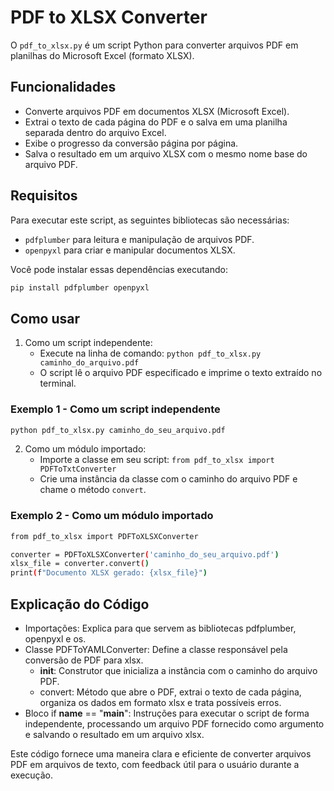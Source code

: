 # PDF to XLSX Converter

O `pdf_to_xlsx.py` é um script Python para converter arquivos PDF em planilhas do Microsoft Excel (formato XLSX).

## Funcionalidades

- Converte arquivos PDF em documentos XLSX (Microsoft Excel).
- Extrai o texto de cada página do PDF e o salva em uma planilha separada dentro do arquivo Excel.
- Exibe o progresso da conversão página por página.
- Salva o resultado em um arquivo XLSX com o mesmo nome base do arquivo PDF.

## Requisitos

Para executar este script, as seguintes bibliotecas são necessárias:
- `pdfplumber` para leitura e manipulação de arquivos PDF.
- `openpyxl` para criar e manipular documentos XLSX.

Você pode instalar essas dependências executando:

```bash
pip install pdfplumber openpyxl
```


## Como usar

1. Como um script independente:
   - Execute na linha de comando: `python pdf_to_xlsx.py caminho_do_arquivo.pdf`
   - O script lê o arquivo PDF especificado e imprime o texto extraído no terminal.

### Exemplo 1 - Como um script independente

```bash
python pdf_to_xlsx.py caminho_do_seu_arquivo.pdf
```

2. Como um módulo importado:
   - Importe a classe em seu script: `from pdf_to_xlsx import PDFToTxtConverter`
   - Crie uma instância da classe com o caminho do arquivo PDF e chame o método `convert`.

### Exemplo 2 - Como um módulo importado

```bash
from pdf_to_xlsx import PDFToXLSXConverter

converter = PDFToXLSXConverter('caminho_do_seu_arquivo.pdf')
xlsx_file = converter.convert()
print(f"Documento XLSX gerado: {xlsx_file}")
```


## Explicação do Código

- Importações: Explica para que servem as bibliotecas pdfplumber, openpyxl e os.
- Classe PDFToYAMLConverter: Define a classe responsável pela conversão de PDF para xlsx.
  - __init__: Construtor que inicializa a instância com o caminho do arquivo PDF.
  - convert: Método que abre o PDF, extrai o texto de cada página, organiza os dados em formato xlsx e trata possíveis erros.
 - Bloco if __name__ == "__main__": Instruções para executar o script de forma independente, processando um arquivo PDF fornecido como argumento e salvando o resultado em um arquivo xlsx.

Este código fornece uma maneira clara e eficiente de converter arquivos PDF em arquivos de texto, com feedback útil para o usuário durante a execução.